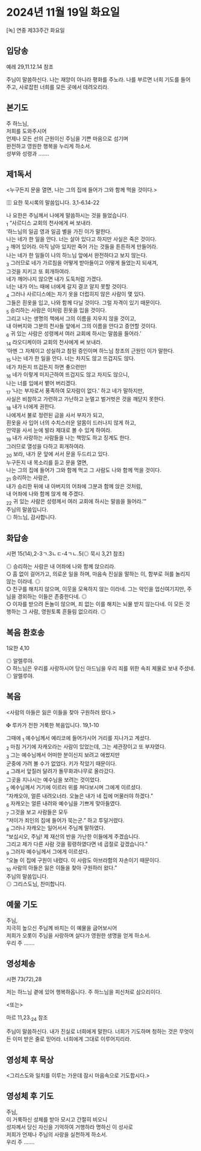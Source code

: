# 2024년 11월 19일 화요일

[녹] 연중 제33주간 화요일  


## 입당송

예레 29,11.12.14 참조

주님이 말씀하신다. 나는 재앙이 아니라 평화를 주노라. 나를 부르면 너희 기도를 들어 주고, 사로잡힌 너희를 모든 곳에서 데려오리라.  
  
## 본기도

주 하느님,  
저희를 도와주시어  
언제나 모든 선의 근원이신 주님을 기쁜 마음으로 섬기며  
완전하고 영원한 행복을 누리게 하소서.  
성부와 성령과 …….  
  
## 제1독서

<누구든지 문을 열면, 나는 그의 집에 들어가 그와 함께 먹을 것이다.>

▥ 요한 묵시록의 말씀입니다. 3,1-6.14-22

나 요한은 주님께서 나에게 말씀하시는 것을 들었습니다.  
<sub>1</sub> “사르디스 교회의 천사에게 써 보내라.  
‘하느님의 일곱 영과 일곱 별을 가진 이가 말한다.  
나는 네가 한 일을 안다. 너는 살아 있다고 하지만 사실은 죽은 것이다.  
<sub>2</sub> 깨어 있어라. 아직 남아 있지만 죽어 가는 것들을 튼튼하게 만들어라.  
나는 네가 한 일들이 나의 하느님 앞에서 완전하다고 보지 않는다.  
<sub>3</sub> 그러므로 네가 가르침을 어떻게 받아들이고 어떻게 들었는지 되새겨,  
그것을 지키고 또 회개하여라.  
네가 깨어나지 않으면 내가 도둑처럼 가겠다.  
너는 내가 어느 때에 너에게 갈지 결코 알지 못할 것이다.  
<sub>4</sub> 그러나 사르디스에는 자기 옷을 더럽히지 않은 사람이 몇 있다.  
그들은 흰옷을 입고, 나와 함께 다닐 것이다. 그럴 자격이 있기 때문이다.  
<sub>5</sub> 승리하는 사람은 이처럼 흰옷을 입을 것이다.  
그리고 나는 생명의 책에서 그의 이름을 지우지 않을 것이고,  
내 아버지와 그분의 천사들 앞에서 그의 이름을 안다고 증언할 것이다.  
<sub>6</sub> 귀 있는 사람은 성령께서 여러 교회에 하시는 말씀을 들어라.’  
<sub>14</sub> 라오디케이아 교회의 천사에게 써 보내라.  
‘아멘 그 자체이고 성실하고 참된 증인이며 하느님 창조의 근원인 이가 말한다.  
<sub>15</sub> 나는 네가 한 일을 안다. 너는 차지도 않고 뜨겁지도 않다.  
네가 차든지 뜨겁든지 하면 좋으련만!  
<sub>16</sub> 네가 이렇게 미지근하여 뜨겁지도 않고 차지도 않으니,  
나는 너를 입에서 뱉어 버리겠다.  
<sub>17</sub> ′나는 부자로서 풍족하여 모자람이 없다.′ 하고 네가 말하지만,  
사실은 비참하고 가련하고 가난하고 눈멀고 벌거벗은 것을 깨닫지 못한다.  
<sub>18</sub> 내가 너에게 권한다.  
나에게서 불로 정련된 금을 사서 부자가 되고,  
흰옷을 사 입어 너의 수치스러운 알몸이 드러나지 않게 하고,  
안약을 사서 눈에 발라 제대로 볼 수 있게 하여라.  
<sub>19</sub> 내가 사랑하는 사람들을 나는 책망도 하고 징계도 한다.  
그러므로 열성을 다하고 회개하여라.  
<sub>20</sub> 보라, 내가 문 앞에 서서 문을 두드리고 있다.  
누구든지 내 목소리를 듣고 문을 열면,  
나는 그의 집에 들어가 그와 함께 먹고 그 사람도 나와 함께 먹을 것이다.  
<sub>21</sub> 승리하는 사람은,  
내가 승리한 뒤에 내 아버지의 어좌에 그분과 함께 앉은 것처럼,  
내 어좌에 나와 함께 앉게 해 주겠다.  
<sub>22</sub> 귀 있는 사람은 성령께서 여러 교회에 하시는 말씀을 들어라.’”  
주님의 말씀입니다.  
◎ 하느님, 감사합니다.  
  
## 화답송

시편 15(14),2-3ㄱ.3ㄴㄷ-4ㄱㄴ.5(◎ 묵시 3,21 참조)

◎ 승리하는 사람은 내 어좌에 나와 함께 앉으리라.  
○ 흠 없이 걸어가고, 의로운 일을 하며, 마음속 진실을 말하는 이, 함부로 혀를 놀리지 않는 이라네. ◎  
○ 친구를 해치지 않으며, 이웃을 모욕하지 않는 이라네. 그는 악인을 업신여기지만, 주님을 경외하는 이들은 존중한다네. ◎  
○ 이자를 받으려 돈놀이 않으며, 죄 없는 이를 해치는 뇌물 받지 않는다네. 이 모든 것 행하는 그 사람, 영원토록 흔들림 없으리라. ◎  
  
## 복음 환호송

1요한 4,10

◎ 알렐루야.  
○ 하느님은 우리를 사랑하시어 당신 아드님을 우리 죄를 위한 속죄 제물로 보내 주셨네.  
◎ 알렐루야.  
  
## 복음

<사람의 아들은 잃은 이들을 찾아 구원하러 왔다.>

✠ 루카가 전한 거룩한 복음입니다. 19,1-10

그때에 <sub>1</sub> 예수님께서 예리코에 들어가시어 거리를 지나가고 계셨다.  
<sub>2</sub> 마침 거기에 자캐오라는 사람이 있었는데, 그는 세관장이고 또 부자였다.  
<sub>3</sub> 그는 예수님께서 어떠한 분이신지 보려고 애썼지만  
군중에 가려 볼 수가 없었다. 키가 작았기 때문이다.  
<sub>4</sub> 그래서 앞질러 달려가 돌무화과나무로 올라갔다.  
그곳을 지나시는 예수님을 보려는 것이었다.  
<sub>5</sub> 예수님께서 거기에 이르러 위를 쳐다보시며 그에게 이르셨다.  
“자캐오야, 얼른 내려오너라. 오늘은 내가 네 집에 머물러야 하겠다.”  
<sub>6</sub> 자캐오는 얼른 내려와 예수님을 기쁘게 맞아들였다.  
<sub>7</sub> 그것을 보고 사람들은 모두  
“저이가 죄인의 집에 들어가 묵는군.” 하고 투덜거렸다.  
<sub>8</sub> 그러나 자캐오는 일어서서 주님께 말하였다.  
“보십시오, 주님! 제 재산의 반을 가난한 이들에게 주겠습니다.  
그리고 제가 다른 사람 것을 횡령하였다면 네 곱절로 갚겠습니다.”  
<sub>9</sub> 그러자 예수님께서 그에게 이르셨다.  
“오늘 이 집에 구원이 내렸다. 이 사람도 아브라함의 자손이기 때문이다.  
<sub>10</sub> 사람의 아들은 잃은 이들을 찾아 구원하러 왔다.”  
주님의 말씀입니다.  
◎ 그리스도님, 찬미합니다.  
  
## 예물 기도

주님,  
지극히 높으신 주님께 바치는 이 예물을 굽어보시어  
저희가 오롯이 주님을 사랑하며 살다가 영원한 생명을 얻게 하소서.  
우리 주 …….  
  
## 영성체송

시편 73(72),28

저는 하느님 곁에 있어 행복하옵니다. 주 하느님을 피신처로 삼으리이다.  
  
<또는>  
  
마르 11,23.<sub>24</sub> 참조  
  
주님이 말씀하신다. 내가 진실로 너희에게 말한다. 너희가 기도하며 청하는 것은 무엇이든 이미 받은 줄로 믿어라. 너희에게 그대로 이루어지리라.  
## 영성체 후 묵상

<그리스도와 일치를 이루는 가운데 잠시 마음속으로 기도합시다.>  
## 영성체 후 기도

주님,  
이 거룩하신 성체를 받아 모시고 간절히 비오니  
성자께서 당신 자신을 기억하여 거행하라 명하신 이 성사로  
저희가 언제나 주님의 사랑을 실천하게 하소서.  
우리 주 …….